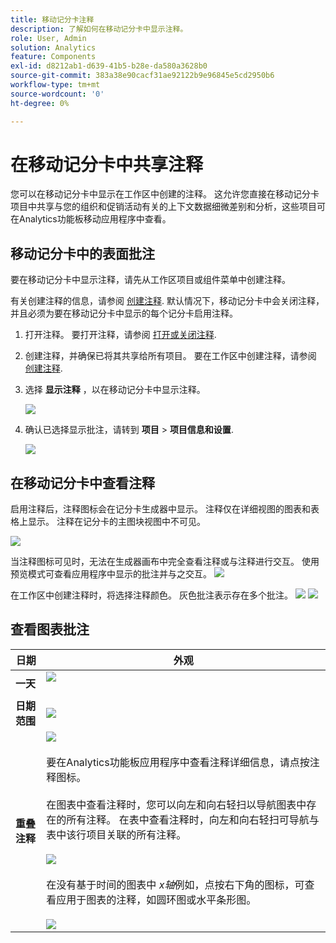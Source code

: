 ```yaml
---
title: 移动记分卡注释
description: 了解如何在移动记分卡中显示注释。
role: User, Admin
solution: Analytics
feature: Components
exl-id: d8212ab1-d639-41b5-b28e-da580a3628b0
source-git-commit: 383a38e90cacf31ae92122b9e96845e5cd2950b6
workflow-type: tm+mt
source-wordcount: '0'
ht-degree: 0%

---
```



# 在移动记分卡中共享注释

您可以在移动记分卡中显示在工作区中创建的注释。 这允许您直接在移动记分卡项目中共享与您的组织和促销活动有关的上下文数据细微差别和分析，这些项目可在Analytics功能板移动应用程序中查看。

## 移动记分卡中的表面批注

要在移动记分卡中显示注释，请先从工作区项目或组件菜单中创建注释。

有关创建注释的信息，请参阅 [创建注释](create-annotations.md). 默认情况下，移动记分卡中会关闭注释，并且必须为要在移动记分卡中显示的每个记分卡启用注释。

1. 打开注释。 要打开注释，请参阅 [打开或关闭注释](overview.md#annotations-on-off).

1. 创建注释，并确保已将其共享给所有项目。 要在工作区中创建注释，请参阅 [创建注释](create-annotations.md).

1. 选择 **显示注释** ，以在移动记分卡中显示注释。

   ![](assets/show-annotations.png)

1. 确认已选择显示批注，请转到 **项目** > **项目信息和设置**.

   ![](assets/project-info-settings.png)

## 在移动记分卡中查看注释

启用注释后，注释图标会在记分卡生成器中显示。 注释仅在详细视图的图表和表格上显示。 注释在记分卡的主图块视图中不可见。

![](assets/view-annotations.png)

当注释图标可见时，无法在生成器画布中完全查看注释或与注释进行交互。 使用预览模式可查看应用程序中显示的批注并与之交互。 ![](assets/preview-icon.png)

在工作区中创建注释时，将选择注释颜色。 灰色批注表示存在多个批注。 ![](assets/gray-annotations1.png) ![](assets/gray-annotations2.png)

## 查看图表批注

| 日期 | 外观 |
| --- | --- |
| **一天** | ![](assets/single-day-mobile-annotations.png)<br></br> |
| **日期范围** | ![](assets/date-range.png) |
| **重叠注释** | ![](assets/overlapping-annotations.png)<br></br>要在Analytics功能板应用程序中查看注释详细信息，请点按注释图标。 <br></br>在图表中查看注释时，您可以向左和向右轻扫以导航图表中存在的所有注释。 在表中查看注释时，向左和向右轻扫可导航与表中该行项目关联的所有注释。 <br></br>![](assets/swipe-multiple-annotations.png) <br></br>在没有基于时间的图表中 *x轴*&#x200B;例如，点按右下角的图标，可查看应用于图表的注释，如圆环图或水平条形图。<br></br> ![](assets/charts-without-timebase.png) |

